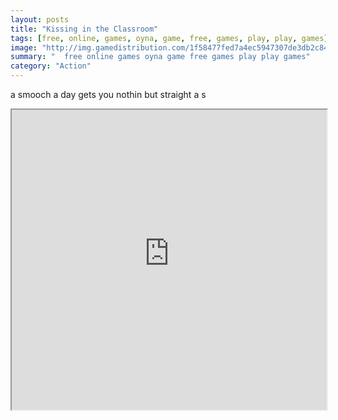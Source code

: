 ```yaml
---
layout: posts
title: "Kissing in the Classroom"
tags: [free, online, games, oyna, game, free, games, play, play, games]
image: "http://img.gamedistribution.com/1f58477fed7a4ec5947307de3db2c847.jpg"
summary: "  free online games oyna game free games play play games"
category: "Action"
---
```


a smooch a day gets you nothin but straight a s

<iframe width="100%" height="480px;" src="http://flash.gamedistribution.com?game=1f58477fed7a4ec5947307de3db2c847"></iframe>